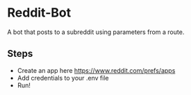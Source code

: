 
# Reddit-Bot

A bot that posts to a subreddit using parameters from a route.

## Steps
- Create an app here https://www.reddit.com/prefs/apps
- Add credentials to your .env file 
- Run!

